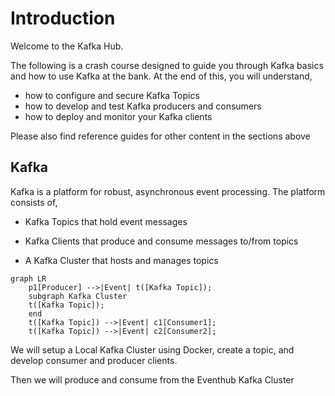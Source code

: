 # Introduction

Welcome to the Kafka Hub.

The following is a crash course designed to guide you through Kafka basics and how to use Kafka at the bank. At the end of this, you will understand,

- how to configure and secure Kafka Topics
- how to develop and test Kafka producers and consumers
- how to deploy and monitor your Kafka clients

Please also find reference guides for other content in the sections above

## Kafka
Kafka is a platform for robust, asynchronous event processing. The platform consists of,

- Kafka Topics that hold event messages

- Kafka Clients that produce and consume messages to/from topics

- A Kafka Cluster that hosts and manages topics

``` mermaid
graph LR
    p1[Producer] -->|Event| t([Kafka Topic]);
    subgraph Kafka Cluster
    t([Kafka Topic]);
    end
    t([Kafka Topic]) -->|Event| c1[Consumer1];
    t([Kafka Topic]) -->|Event| c2[Consumer2];
```

We will setup a Local Kafka Cluster using Docker, create a topic, and develop consumer and producer clients.

Then we will produce and consume from the Eventhub Kafka Cluster
